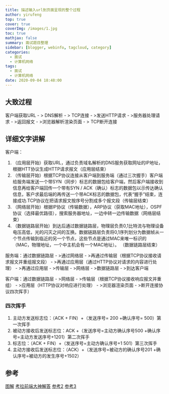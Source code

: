 ```yaml
---
title: 描述输入url到页面呈现的整个过程
author: yirufeng
top: true
cover: true
coverImg: /images/1.jpg
toc: true
mathjax: false
summary: 面试题目整理
sidebar: [blogger, webinfo, tagcloud, category]
categories: 
  - 面试
  - 计算机网络
tags:
  - 面试
  - 计算机网络
date: 2020-09-04 18:48:00
---
```

## 大致过程
客户端获取URL - > DNS解析 - > TCP连接 - >发送HTTP请求 - >服务器处理请求 - >返回报文 - >浏览器解析渲染页面 - > TCP断开连接

## 详细文字讲解
客户端：
1. （应用层开始）获取URL，通过负责域名解析的DNS服务获取网址的IP地址，根据HTT协议生成HTTP请求报文（应用层结束）
2. （传输层开始）根据TCP协议连接从客户端到服务端（通过三次握手）客户端给服务端发送一个带SYN（同步）标志的数据包给客户端，然后客户端接收到信息再给客户端回传一个带有SYN / ACK（确认）标志的数据包以示传达确认信息，客户求最后端的再传送一个带ACK标志的数据包，代表“握手”结束，连接成功.TCP协议在把请求报文按序号分割成多个报文段（传输层结束）
3. （网络层开始）根据IP协议（传输数据），ARP协议（获取MAC地址），OSPF协议（选择最优路径），搜索服务器地址，一边中转一边传输数据（网络层结束）
4. （数据链路层开始）到达后通过数据链路层，物理层负责0,1比特流与物理设备电压高低，光的闪灭之间的互换。数据链路层负责将0,1序列划分为数据帧从一个节点传输到临近的另一个节点，这些节点是通过MAC来唯一标识的（MAC，物理地址，一个中主机会有一个MAC地址）。 （数据链路层结束）

服务端：通过数据链路层 - >通过网络层 - >再通过传输层（根据TCP协议接收请求报文并重组报文段） - >再通过应用层（通过HTTP协议对请求的内容进行处理） - >再通过应用层 - >传输层 - >网络层 - >数据链路层 - >到达客户端

客户端：通过数据链路层 - >网络层 - >传输层（根据TCP协议接收响应报文并重组） - >应用层（HTTP协议对响应进行处理） - >浏览器渲染页面 - >断开连接协议四次挥手） 

### 四次挥手
1. 主动方发送标志位：（ACK + FIN）+（发送序号= 200 +确认序号= 500）第一次挥手
2. 被动方接收后发送标志位：ACK +（发送序号=主动方确认序号500 +确认序号=主动方发送序号+1201）第二次挥手
3. 标志位：（ACK + FIN）+（发送序号=主动方确认序号+1 501）第三次挥手
4. 主动方接收后发送标志位：（ACK）+（发送序号=被动方的确认序号201 +确认序号=被动方的发生序号+1502）

## 参考
[图解](https://blog.csdn.net/Myxyj/article/details/80027700)
[考拉前端大神解答](https://github.com/kaola-fed/blog/issues/271)
[参考2](https://zhuanlan.zhihu.com/p/57895541)
[参考3](https://blog.csdn.net/yezitoo/article/details/78193794)